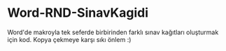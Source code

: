 # Word-RND-SinavKagidi
Word'de makroyla tek seferde birbirinden farklı sınav kağıtları oluşturmak için kod.
Kopya çekmeye karşı sıkı önlem :)
